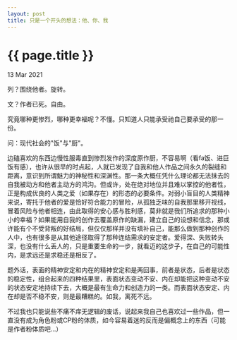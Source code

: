 ```yaml
---
layout: post
title: 只是一个开头的想法：他、你、我
---
```


{{ page.title }}
================

<p class="meta">13 Mar 2021</p>

列？围绕他者。旋转。

文？作者已死。自由。

究竟哪种更惨烈，哪种更幸福呢？不懂。只知道人只能承受祂自己要承受的那一份。

问：现代社会的"饭"与"厨"。

边磕喜欢的东西边慢性服毒直到惨烈发作的深度原作厨，不容易啊（看fa饭、进巨饭有感），也许从很早的时点起，人就已发现了自我和他人作品之间永久的裂缝和距离，意识到所谓魅力的神秘性和深渊性。那一条大概任凭什么理论都无法抹去的自我被动方和他者主动方的鸿沟。但或许，处在绝对地位并且难以掌控的他者性，正是构成优良的人类之爱（如果存在）的形态的必要条件。对弱小盲目的人类精神来说，寄托于他者的爱是恰好符合能力的冒险，从孤独乏味的自我那里移开视线，冒着风险与他者相连，由此取得的安心感与胜利感，莫非就是我们所追求的那种小小的幸福？如果能用自我的创作去覆盖原作的缺漏，建立自己的设想和信念，那或许能有个不受背叛的好结局，但仅仅那样并没有填补自己，能那么做到那种创作的人中，也有很多是从其他途径取得了那种连结需求的安定者。爱得深、失败转头深，也没有什么丢人的，只是重要生命的一步，就看迈的这步子，在自己的可能性内，是求远还是求稳还是相反了。

题外话，表面的精神安定和内在的精神安定和是两回事，前者是状态，后者是状态的稳定性，组合起来的四种结果里，表面状态变动不安、内在却能把这种变动不安的状态安定地持续下去，大概是最有生命力和创造力的一类。而表面状态安定、内在却是否不稳不安，则是最糟糕的。如我，离死不远。

不过我也只能说些不痛不痒无逻辑的废话，说起来我自己也喜欢过一些作品，但一直没有成为角色粉或CP粉的体质，如今容易着迷的反而是偏概念上的东西（可能是作者粉体质吧…）

